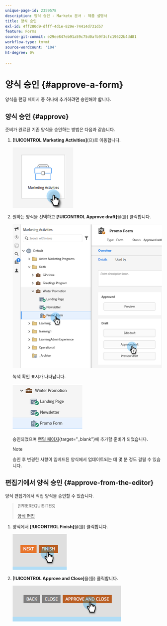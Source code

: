 ```yaml
---
unique-page-id: 2359578
description: 양식 승인 - Marketo 문서 - 제품 설명서
title: 양식 승인
exl-id: 4ff280d9-dfff-4d1e-829e-74414d731d57
feature: Forms
source-git-commit: e29ee847eb91a59c75d0afb9f3cfc19622b4dd81
workflow-type: tm+mt
source-wordcount: '104'
ht-degree: 0%

---
```


# 양식 승인 {#approve-a-form}

양식을 랜딩 페이지 중 하나에 추가하려면 승인해야 합니다.

## 양식 승인 {#approve}

준비가 완료된 기존 양식을 승인하는 방법은 다음과 같습니다.

1. **[!UICONTROL Marketing Activities]**(으)로 이동합니다.

   ![](assets/approve-a-form-1.png)

1. 원하는 양식을 선택하고 **[!UICONTROL Approve draft]**&#x200B;을(를) 클릭합니다.

   ![](assets/approve-a-form-2.png)

   녹색 확인 표시가 나타납니다.

   ![](assets/approve-a-form-3.png)

   승인되었으며 [랜딩 페이지](/help/marketo/product-docs/demand-generation/landing-pages/understanding-landing-pages/approve-unapprove-or-delete-a-landing-page.md){target="_blank"}에 추가할 준비가 되었습니다.

   >[!NOTE]
   >
   >승인 후 변경한 사항이 임베드된 양식에서 업데이트되는 데 몇 분 정도 걸릴 수 있습니다.

## 편집기에서 양식 승인 {#approve-from-the-editor}

양식 편집기에서 직접 양식을 승인할 수 있습니다.

>[!PREREQUISITES]
>
>[양식 편집](/help/marketo/product-docs/demand-generation/forms/form-actions/edit-a-form.md)

1. 양식에서 **[!UICONTROL Finish]**&#x200B;을(를) 클릭합니다.

   ![](assets/approve-a-form-4.png)

1. **[!UICONTROL Approve and Close]**&#x200B;을(를) 클릭합니다.

   ![](assets/approve-a-form-5.png)
